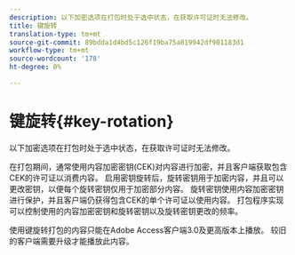 ```yaml
---
description: 以下加密选项在打包时处于选中状态，在获取许可证时无法修改。
title: 键旋转
translation-type: tm+mt
source-git-commit: 89bdda1d4bd5c126f19ba75a819942df901183d1
workflow-type: tm+mt
source-wordcount: '178'
ht-degree: 0%

---
```



# 键旋转{#key-rotation}

以下加密选项在打包时处于选中状态，在获取许可证时无法修改。

在打包期间，通常使用内容加密密钥(CEK)对内容进行加密，并且客户端获取包含CEK的许可证以消费内容。 启用密钥旋转后，旋转密钥用于加密内容，并且可以更改密钥，以便每个旋转密钥仅用于加密部分内容。 旋转密钥使用内容加密密钥进行保护，并且客户端仍获得包含CEK的单个许可证以使用内容。 打包程序实现可以控制使用的内容加密密钥和旋转密钥以及旋转密钥更改的频率。

使用键旋转打包的内容只能在Adobe Access客户端3.0及更高版本上播放。 较旧的客户端需要升级才能播放此内容。
